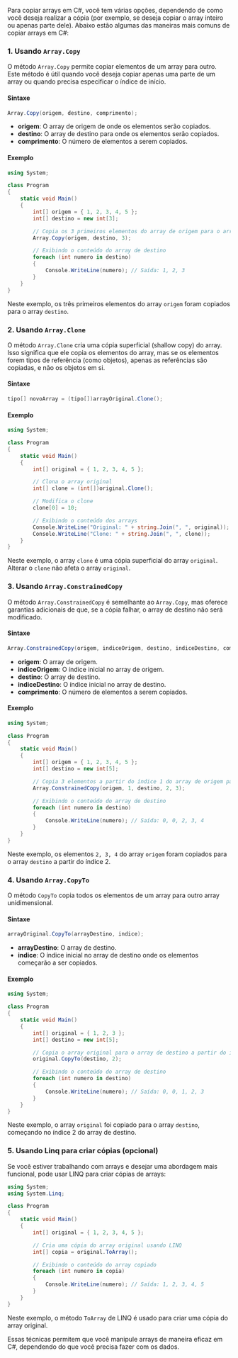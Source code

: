 Para copiar arrays em C#, você tem várias opções, dependendo de como você deseja realizar a cópia (por exemplo, se deseja copiar o array inteiro ou apenas parte dele). Abaixo estão algumas das maneiras mais comuns de copiar arrays em C#:

### 1. Usando `Array.Copy`

O método `Array.Copy` permite copiar elementos de um array para outro. Este método é útil quando você deseja copiar apenas uma parte de um array ou quando precisa especificar o índice de início.

#### Sintaxe

```csharp
Array.Copy(origem, destino, comprimento);
```

- **origem**: O array de origem de onde os elementos serão copiados.
- **destino**: O array de destino para onde os elementos serão copiados.
- **comprimento**: O número de elementos a serem copiados.

#### Exemplo

```csharp
using System;

class Program
{
    static void Main()
    {
        int[] origem = { 1, 2, 3, 4, 5 };
        int[] destino = new int[3];

        // Copia os 3 primeiros elementos do array de origem para o array de destino
        Array.Copy(origem, destino, 3);

        // Exibindo o conteúdo do array de destino
        foreach (int numero in destino)
        {
            Console.WriteLine(numero); // Saída: 1, 2, 3
        }
    }
}
```

Neste exemplo, os três primeiros elementos do array `origem` foram copiados para o array `destino`.

### 2. Usando `Array.Clone`

O método `Array.Clone` cria uma cópia superficial (shallow copy) do array. Isso significa que ele copia os elementos do array, mas se os elementos forem tipos de referência (como objetos), apenas as referências são copiadas, e não os objetos em si.

#### Sintaxe

```csharp
tipo[] novoArray = (tipo[])arrayOriginal.Clone();
```

#### Exemplo

```csharp
using System;

class Program
{
    static void Main()
    {
        int[] original = { 1, 2, 3, 4, 5 };

        // Clona o array original
        int[] clone = (int[])original.Clone();

        // Modifica o clone
        clone[0] = 10;

        // Exibindo o conteúdo dos arrays
        Console.WriteLine("Original: " + string.Join(", ", original)); // Saída: 1, 2, 3, 4, 5
        Console.WriteLine("Clone: " + string.Join(", ", clone));       // Saída: 10, 2, 3, 4, 5
    }
}
```

Neste exemplo, o array `clone` é uma cópia superficial do array `original`. Alterar o `clone` não afeta o array `original`.

### 3. Usando `Array.ConstrainedCopy`

O método `Array.ConstrainedCopy` é semelhante ao `Array.Copy`, mas oferece garantias adicionais de que, se a cópia falhar, o array de destino não será modificado.

#### Sintaxe

```csharp
Array.ConstrainedCopy(origem, indiceOrigem, destino, indiceDestino, comprimento);
```

- **origem**: O array de origem.
- **indiceOrigem**: O índice inicial no array de origem.
- **destino**: O array de destino.
- **indiceDestino**: O índice inicial no array de destino.
- **comprimento**: O número de elementos a serem copiados.

#### Exemplo

```csharp
using System;

class Program
{
    static void Main()
    {
        int[] origem = { 1, 2, 3, 4, 5 };
        int[] destino = new int[5];

        // Copia 3 elementos a partir do índice 1 do array de origem para o índice 2 do array de destino
        Array.ConstrainedCopy(origem, 1, destino, 2, 3);

        // Exibindo o conteúdo do array de destino
        foreach (int numero in destino)
        {
            Console.WriteLine(numero); // Saída: 0, 0, 2, 3, 4
        }
    }
}
```

Neste exemplo, os elementos `2, 3, 4` do array `origem` foram copiados para o array `destino` a partir do índice 2.

### 4. Usando `Array.CopyTo`

O método `CopyTo` copia todos os elementos de um array para outro array unidimensional.

#### Sintaxe

```csharp
arrayOriginal.CopyTo(arrayDestino, indice);
```

- **arrayDestino**: O array de destino.
- **indice**: O índice inicial no array de destino onde os elementos começarão a ser copiados.

#### Exemplo

```csharp
using System;

class Program
{
    static void Main()
    {
        int[] original = { 1, 2, 3 };
        int[] destino = new int[5];

        // Copia o array original para o array de destino a partir do índice 2
        original.CopyTo(destino, 2);

        // Exibindo o conteúdo do array de destino
        foreach (int numero in destino)
        {
            Console.WriteLine(numero); // Saída: 0, 0, 1, 2, 3
        }
    }
}
```

Neste exemplo, o array `original` foi copiado para o array `destino`, começando no índice 2 do array de destino.

### 5. Usando Linq para criar cópias (opcional)

Se você estiver trabalhando com arrays e desejar uma abordagem mais funcional, pode usar LINQ para criar cópias de arrays:

```csharp
using System;
using System.Linq;

class Program
{
    static void Main()
    {
        int[] original = { 1, 2, 3, 4, 5 };

        // Cria uma cópia do array original usando LINQ
        int[] copia = original.ToArray();

        // Exibindo o conteúdo do array copiado
        foreach (int numero in copia)
        {
            Console.WriteLine(numero); // Saída: 1, 2, 3, 4, 5
        }
    }
}
```

Neste exemplo, o método `ToArray` de LINQ é usado para criar uma cópia do array original.

Essas técnicas permitem que você manipule arrays de maneira eficaz em C#, dependendo do que você precisa fazer com os dados.